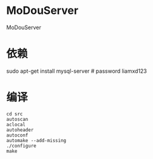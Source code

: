 MoDouServer
===========

MoDouServer

依赖
=====
sudo apt-get install mysql-server   # password liamxd123

编译
======
    cd src
    autoscan
    aclocal
    autoheader
    autoconf
    automake --add-missing
    ./configure
    make
